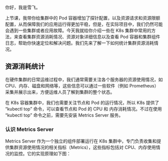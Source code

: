 你好，我是雪飞。

上节课，我带你给集群中的 Pod 容器增加了探针配置，以及资源请求和资源限额配置，从而保障我们的应用运行得更加平稳，但是，在实际项目中，我们仍然可能会遇到一些集群或者应用故障。今天我就给你介绍一些在 K8s 集群中常用的方法，来查看集群资源消耗情况、资源对象详细信息以及查看 Pod 容器和集群组件日志，帮助你快速定位和解决问题。我们先来了解一下如何统计集群资源消耗情况。

## 资源消耗统计

在硬件集群的日常运维过程中，我们通常需要关注各个服务器的资源使用情况，如 CPU、内存、磁盘和网络等，这些信息可以通过一些软件（例如 Prometheus）采集并展示出来，方便运维人员了解到集群的整个状态。

在 K8s 容器集群中，我们也需要关注节点和 Pod 的运行情况，所以 K8s 提供了 “kubectl top” 命令，可以查看节点和 Pod 的 CPU 和 内存消耗情况。不过在使用 “kubectl top” 命令之前，需要先安装 Metrics Server 服务。

### 认识 Metrics Server

Metrics Server 作为一个独立的组件部署运行在 K8s 集群中，专门负责收集和提供集群资源使用情况的相关指标（Metrics），这些指标包括对 CPU、内存使用情况的监控。它的实现原理如下图：
